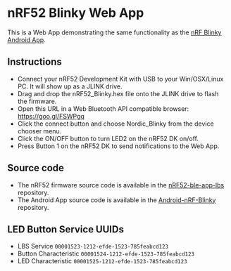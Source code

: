 # nRF52 Blinky Web App
This is a Web App demonstrating the same functionality as the [nRF Blinky Android App](https://play.google.com/store/apps/details?id=no.nordicsemi.android.nrfblinky).

## Instructions
* Connect your nRF52 Development Kit with USB to your Win/OSX/Linux PC. It will show up as a JLINK drive.
* Drag and drop the nRF52_Blinky.hex file onto the JLINK drive to flash the firmware.
* Open this URL in a Web Bluetooth API compatible browser: https://goo.gl/FSWPgq
* Click the connect button and choose Nordic_Blinky from the device chooser menu.
* Click the ON/OFF button to turn LED2 on the nRF52 DK on/off.
* Press Button 1 on the nRF52 DK to send notifications to the Web App.

## Source code
* The nRF52 firmware source code is available in the [nRF52-ble-app-lbs](https://github.com/NordicPlayground/nRF52-ble-app-lbs) repository.
* The Android App source code is available in the [Android-nRF-Blinky](https://github.com/NordicSemiconductor/Android-nRF-Blinky) repository.

## LED Button Service UUIDs
* LBS Service `00001523-1212-efde-1523-785feabcd123`
* Button Characteristic `00001524-1212-efde-1523-785feabcd123`
* LED Characteristic `00001525-1212-efde-1523-785feabcd123`
